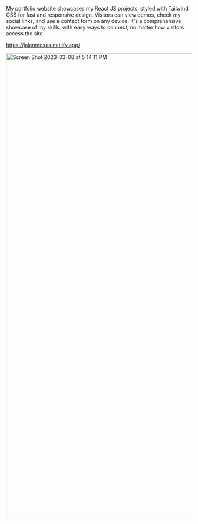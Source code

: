 My portfolio website showcases my React JS projects, styled with Tailwind CSS for fast and responsive design. Visitors can view demos, check my social links, and use a contact form on any device. It's a comprehensive showcase of my skills, with easy ways to connect, no matter how visitors access the site.

https://jalenmoses.netlify.app/

<img width="1262" alt="Screen Shot 2023-03-08 at 5 14 11 PM" src="https://user-images.githubusercontent.com/116610117/223889771-e35fd07a-d6c6-4200-a90e-e755d4ad5934.png">


